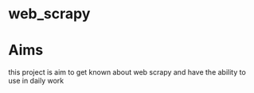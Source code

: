 # web_scrapy

# Aims
this project is aim to get known about web scrapy and have the ability to use in daily work

